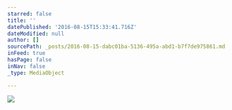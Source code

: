 ```yaml
---
starred: false
title: ''
datePublished: '2016-08-15T15:33:41.716Z'
dateModified: null
author: []
sourcePath: _posts/2016-08-15-dabc01ba-5136-495a-abd1-b7f7de975861.md
inFeed: true
hasPage: false
inNav: false
_type: MediaObject

---
```

![](https://the-grid-user-content.s3-us-west-2.amazonaws.com/23954fe5-5c4f-450a-9d45-fa9e027aae1e.jpg)